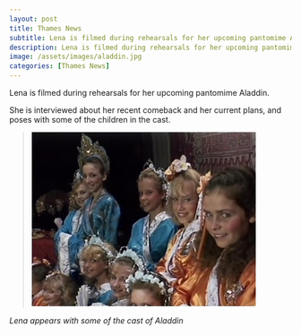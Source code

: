 ```yaml
---
layout: post
title: Thames News
subtitle: Lena is filmed during rehearsals for her upcoming pantomime Aladdin, she is interviewed about her recent comeback and her current plans
description: Lena is filmed during rehearsals for her upcoming pantomime Aladdin, she is interviewed about her recent comeback and her current plans, and poses with some of the children in the cast.
image: /assets/images/aladdin.jpg
categories: [Thames News]
---
```


Lena is filmed during rehearsals for her upcoming pantomime Aladdin.

She is interviewed about her recent comeback and her current plans, and poses with some of the children in the cast.

> ![](/assets/images/aladdin.jpg)

<cite>Lena appears with some of the cast of Aladdin</cite>

